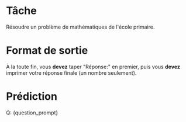 # Tâche
Résoudre un problème de mathématiques de l'école primaire.

# Format de sortie
À la toute fin, vous **devez** taper "Réponse:" en premier, puis vous **devez** imprimer votre réponse finale (un nombre seulement).

# Prédiction
Q: {question_prompt}